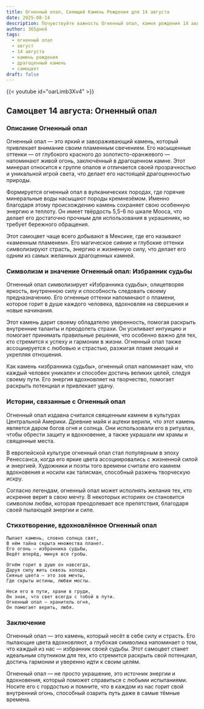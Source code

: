 ```yaml
---
title: Огненный опал, Сияющий Камень Рождения для 14 августа
date: 2025-08-14
description: Почувствуйте важность Огненный опал, камня рождения 14 августа, который символизирует Избранник судьбы. Пусть его красота и значение осветят ваш день.
author: 365дней
tags:
  - огненный опал
  - август
  - 14 августа
  - камень рождения
  - драгоценный камень
  - самоцвет
draft: false
---
```


{{< youtube id="oarLimb3Xv4" >}}

## Самоцвет 14 августа: Огненный опал

### Описание Огненный опал

Огненный опал — это яркий и завораживающий камень, который привлекает внимание своим пламенным свечением. Его насыщенные оттенки — от глубокого красного до золотисто-оранжевого — напоминают живой огонь, заключённый в драгоценном камне. Этот минерал относится к группе опалов и отличается своей прозрачностью и уникальной игрой света, что делает его настоящей драгоценностью природы.

Формируется огненный опал в вулканических породах, где горячие минеральные воды насыщают породы кремнезёмом. Именно благодаря этому происхождению камень сохраняет свою особенную энергию и теплоту. Он имеет твёрдость 5,5-6 по шкале Мооса, что делает его достаточно прочным для использования в украшениях, но требует бережного обращения.

Этот самоцвет чаще всего добывают в Мексике, где его называют «каменным пламенем». Его магическое сияние и глубокие оттенки символизируют страсть, энергию и жизненную силу, что делает его одним из самых желанных драгоценных камней.

### Символизм и значение Огненный опал: Избранник судьбы

Огненный опал символизирует «Избранника судьбы», олицетворяя яркость, внутреннюю силу и способность следовать своему предназначению. Его огненные оттенки напоминают о пламени, которое горит в душе каждого человека, вдохновляя на свершения и новые начинания.

Этот камень дарит своему обладателю уверенность, помогая раскрыть внутренние таланты и преодолеть страхи. Он усиливает интуицию и помогает принимать правильные решения, что особенно важно для тех, кто стремится к успеху и гармонии в жизни. Огненный опал также ассоциируется с любовью и страстью, разжигая пламя эмоций и укрепляя отношения.

Как камень «избранника судьбы», огненный опал напоминает нам, что каждый человек уникален и способен достичь великих целей, следуя своему пути. Его энергия вдохновляет на творчество, помогает раскрыть потенциал и привлекает удачу.

### Истории, связанные с Огненный опал

Огненный опал издавна считался священным камнем в культурах Центральной Америки. Древние майя и ацтеки верили, что этот камень является даром богов огня и солнца. Они использовали его в ритуалах, чтобы обрести защиту и вдохновение, а также украшали им храмы и священные места.

В европейской культуре огненный опал стал популярным в эпоху Ренессанса, когда его яркие цвета ассоциировались с жизненной силой и энергией. Художники и поэты того времени считали его камнем вдохновения и носили как талисман, способный разжечь творческую искру.

Согласно легендам, огненный опал может исполнять желания тех, кто искренне верит в свою мечту. В некоторых историях он становится символом любви, которая преодолевает все препятствия, благодаря своей пылающей энергии и силе.

### Стихотворение, вдохновлённое Огненный опал

```
Пылает камень, словно солнца свет,  
В нём тайна скрыта множества планет.  
Его огонь — избранника судьбы,  
Ведёт вперёд, минуя все гробы.

Огнём горит в душе он навсегда,  
Даруя силу жить сквозь холода.  
Сиянье цвета — это зов мечты,  
Где скрыты истины, любви мосты.

Неси его в пути, храни в груди,  
Он знак, что свет всегда с тобой в пути.  
Огненный опал — хранитель огня,  
Он помогает верить, любя.
```

### Заключение

Огненный опал — это камень, который несёт в себе силу и страсть. Его пылающие цвета вдохновляют, а глубокая символика напоминает о том, что каждый из нас — избранник своей судьбы. Этот самоцвет станет идеальным спутником для тех, кто стремится раскрыть свой потенциал, достичь гармонии и уверенно идти к своим целям.

Огненный опал — не просто украшение, это источник энергии и вдохновения, который поможет справиться с любыми испытаниями. Носите его с гордостью и помните, что в каждом из нас горит свой внутренний огонь, способный озарить путь даже в самые тёмные времена.